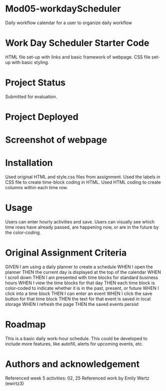 # Mod05-workdayScheduler
Daily workflow calendar for a user to organize daily workflow

# Work Day Scheduler Starter Code
HTML file set-up with links and basic framework of webpage.
CSS file set-up with basic styling.

# Project Status
Submitted for evaluation.

# Project Deployed


# Screenshot of webpage


# Installation
Used original HTML and style.css files from assignment.
Used the labels in CSS file to create time-block coding in HTML.
Used HTML coding to create columns within each time row.


# Usage
Users can enter hourly activities and save.
Users can visually see which time rows have already passed, are happening now, or are in the future by the color-coding.


# Original Assignment Criteria
GIVEN I am using a daily planner to create a schedule
WHEN I open the planner
THEN the current day is displayed at the top of the calendar
WHEN I scroll down
THEN I am presented with time blocks for standard business hours
WHEN I view the time blocks for that day
THEN each time block is color-coded to indicate whether it is in the past, present, or future
WHEN I click into a time block
THEN I can enter an event
WHEN I click the save button for that time block
THEN the text for that event is saved in local storage
WHEN I refresh the page
THEN the saved events persist

# Roadmap
This is a basic daily work-hour schedule.  This could be developed to include more features, like autofill, alerts for upcoming events, etc.

# Authors and acknowledgement
Referenced week 5 activities: 02, 25
Referenced work by Emily Wertz (ewirtz3)


